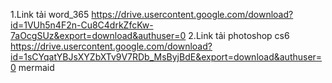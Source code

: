 1.Link tải word_365
https://drive.usercontent.google.com/download?id=1VUh5n4F2n-Cu8C4drkZfcKw-7aOcgSUz&export=download&authuser=0
2.Link tải photoshop cs6
https://drive.usercontent.google.com/download?id=1sCYqatYBJsXYZbXTv9V7RDb_MsByjBdE&export=download&authuser=0
mermaid 

